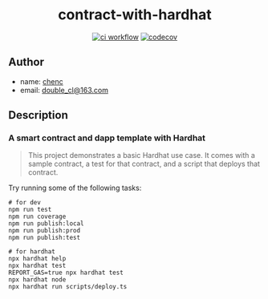 <h1 align="center">contract-with-hardhat</h1>

<div  align='center'>

[![ci workflow](https://github.com/chenc041/contract-with-hardhat/actions/workflows/ci.yml/badge.svg)](https://github.com/chenc041/nestjs-starter)
[![codecov](https://codecov.io/gh/chenc041/contract-with-hardhat/branch/main/graph/badge.svg?token=pYefUWcu8I)](https://codecov.io/gh/chenc041/nestjs-starter)

</div>


## Author
- name: [chenc](https://github.com/chenc041)
- email: double_cl@163.com

## Description
### A smart contract and dapp template with Hardhat
> This project demonstrates a basic Hardhat use case. It comes with a sample contract, a test for that contract, and a script that deploys that contract.

Try running some of the following tasks:


```shell
# for dev
npm run test
npm run coverage
npm run publish:local
npm run publish:prod
npm run publish:test
```


```shell
# for hardhat
npx hardhat help
npx hardhat test
REPORT_GAS=true npx hardhat test
npx hardhat node
npx hardhat run scripts/deploy.ts
```
